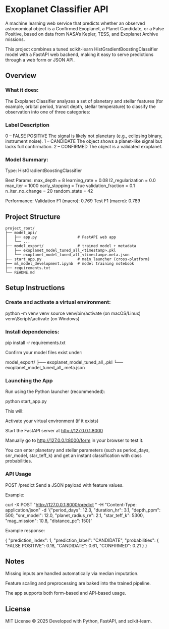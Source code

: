 # Exoplanet Classifier API

A machine learning web service that predicts whether an observed astronomical object is a Confirmed Exoplanet, a Planet Candidate, or a False Positive, based on data from NASA’s Kepler, TESS, and Exoplanet Archive missions.

This project combines a tuned scikit-learn HistGradientBoostingClassifier model with a FastAPI web backend, making it easy to serve predictions through a web form or JSON API.

## Overview

### What it does:
The Exoplanet Classifier analyzes a set of planetary and stellar features (for example, orbital period, transit depth, stellar temperature) to classify the observation into one of three categories:

### Label Description
0 – FALSE POSITIVE	The signal is likely not planetary (e.g., eclipsing binary, instrument noise).
1 – CANDIDATE	The object shows a planet-like signal but lacks full confirmation.
2 – CONFIRMED	The object is a validated exoplanet.

### Model Summary:

Type: HistGradientBoostingClassifier

Best Params:
max_depth = 8
learning_rate = 0.08
l2_regularization = 0.0
max_iter = 1000
early_stopping = True
validation_fraction = 0.1
n_iter_no_change = 20
random_state = 42

Performance:
Validation F1 (macro): 0.769
Test F1 (macro): 0.789

## Project Structure

```
project_root/
├── model_api/
│   ├── app.py                  # FastAPI web app
│   └── ...
├── model_export/               # trained model + metadata
│   ├── exoplanet_model_tuned_all_<timestamp>.pkl
│   └── exoplanet_model_tuned_all_<timestamp>.meta.json
├── start_app.py                # main launcher (cross-platform)
├── ml_model_development.ipynb  # model training notebook
├── requirements.txt
└── README.md
```

## Setup Instructions

### Create and activate a virtual environment:

python -m venv venv
source venv/bin/activate (on macOS/Linux)
venv\Scripts\activate (on Windows)

### Install dependencies:

pip install -r requirements.txt

Confirm your model files exist under:

model_export/
├── exoplanet_model_tuned_all_<timestamp>.pkl
└── exoplanet_model_tuned_all_<timestamp>.meta.json

### Launching the App

Run using the Python launcher (recommended):

python start_app.py

This will:

Activate your virtual environment (if it exists)

Start the FastAPI server at http://127.0.0.1:8000

Manually go to http://127.0.0.1:8000/form in your browser to test it.

You can enter planetary and stellar parameters (such as period_days, snr_model, star_teff_k) and get an instant classification with class probabilities.

### API Usage

POST /predict
Send a JSON payload with feature values.

Example:

curl -X POST "http://127.0.0.1:8000/predict
"
-H "Content-Type: application/json"
-d '{"period_days": 12.3, "duration_hr": 3.1, "depth_ppm": 500,
"snr_model": 12.0, "planet_radius_re": 2.1, "star_teff_k": 5300,
"mag_mission": 10.8, "distance_pc": 150}'

Example response:

{
"prediction_index": 1,
"prediction_label": "CANDIDATE",
"probabilities": {
"FALSE POSITIVE": 0.18,
"CANDIDATE": 0.61,
"CONFIRMED": 0.21
}
}

## Notes

Missing inputs are handled automatically via median imputation.

Feature scaling and preprocessing are baked into the trained pipeline.

The app supports both form-based and API-based usage.

## License

MIT License © 2025
Developed with Python, FastAPI, and scikit-learn.